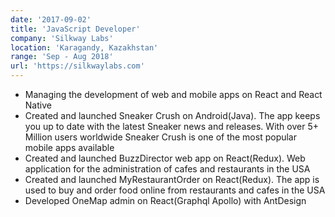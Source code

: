 ```yaml
---
date: '2017-09-02'
title: 'JavaScript Developer'
company: 'Silkway Labs'
location: 'Karagandy, Kazakhstan'
range: 'Sep - Aug 2018'
url: 'https://silkwaylabs.com'
---
```


- Managing the development of web and mobile apps on React and React Native
- Created and launched Sneaker Crush on Android(Java). The app keeps you up to date with the latest Sneaker news and releases. With over 5+ Million users worldwide Sneaker Crush is one of the most popular mobile apps available
- Created and launched BuzzDirector web app on React(Redux). Web application for the administration of cafes and restaurants in the USA
- Created and launched MyRestaurantOrder on React(Redux). The app is used to buy and order food online from restaurants and cafes in the USA
- Developed OneMap admin on React(Graphql Apollo) with AntDesign
